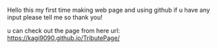 Hello this my first time making web page and using github
if u have any input please tell me so
thank you!

u can check out the page from here url: 
https://kagi9090.github.io/TributePage/
